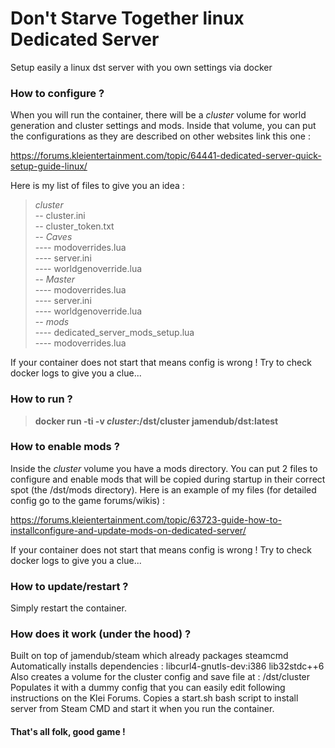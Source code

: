 # Don't Starve Together linux Dedicated Server

Setup easily a linux dst server with you own settings via docker


### How to configure ?

When you will run the container, there will be a *cluster* volume for world generation and cluster settings and mods.
Inside that volume, you can put the configurations as they are described on other websites link this one :

https://forums.kleientertainment.com/topic/64441-dedicated-server-quick-setup-guide-linux/

Here is my list of files to give you an idea :

>*cluster*\
-- cluster.ini\
-- cluster_token.txt\
-- *Caves*\
---- modoverrides.lua\
---- server.ini\
---- worldgenoverride.lua\
-- *Master*\
---- modoverrides.lua\
---- server.ini\
---- worldgenoverride.lua\
-- *mods*\
---- dedicated_server_mods_setup.lua\
---- modoverrides.lua

If your container does not start that means config is wrong !
Try to check docker logs to give you a clue...

### How to run ?

>**docker run -ti -v *cluster*:/dst/cluster jamendub/dst:latest**

### How to enable mods ?

Inside the *cluster* volume you have a mods directory.
You can put 2 files to configure and enable mods that will be copied during startup in their correct spot (the /dst/mods directory).
Here is an example of my files (for detailed config go to the game forums/wikis) :

https://forums.kleientertainment.com/topic/63723-guide-how-to-installconfigure-and-update-mods-on-dedicated-server/


If your container does not start that means config is wrong !
Try to check docker logs to give you a clue...

### How to update/restart ?

Simply restart the container.

### How does it work (under the hood) ?

Built on top of jamendub/steam which already packages steamcmd
Automatically installs dependencies : libcurl4-gnutls-dev:i386 lib32stdc++6
Also creates a volume for the cluster config and save file at : /dst/cluster
Populates it with a dummy config that you can easily edit following instructions on the Klei Forums.
Copies a start.sh bash script to install server from Steam CMD and start it when you run the container.


#### That's all folk, good game !
